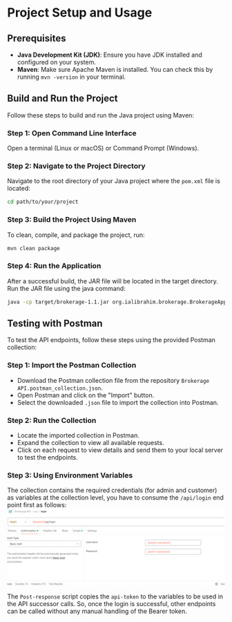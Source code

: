 # Project Setup and Usage

## Prerequisites

- **Java Development Kit (JDK)**: Ensure you have JDK installed and configured on your system.
- **Maven**: Make sure Apache Maven is installed. You can check this by running `mvn -version` in your terminal.

## Build and Run the Project

Follow these steps to build and run the Java project using Maven:

### Step 1: Open Command Line Interface

Open a terminal (Linux or macOS) or Command Prompt (Windows).

### Step 2: Navigate to the Project Directory

Navigate to the root directory of your Java project where the `pom.xml` file is located:

```bash
cd path/to/your/project
```

### Step 3: Build the Project Using Maven
To clean, compile, and package the project, run:
```bash
mvn clean package
```

### Step 4: Run the Application
After a successful build, the JAR file will be located in the target directory. Run the JAR file using the java command:
```bash
java -cp target/brokerage-1.1.jar org.ialibrahim.brokerage.BrokerageApplication
```

## Testing with Postman
To test the API endpoints, follow these steps using the provided Postman collection:

### Step 1: Import the Postman Collection
* Download the Postman collection file from the repository `Brokerage API.postman_collection.json`.
* Open Postman and click on the "Import" button.
* Select the downloaded `.json` file to import the collection into Postman.

### Step 2: Run the Collection
* Locate the imported collection in Postman.
* Expand the collection to view all available requests.
* Click on each request to view details and send them to your local server to test the endpoints.

### Step 3: Using Environment Variables
The collection contains the required credentials (for admin and customer) as variables at the collection level, you have to consume the `/api/login` end point first as follows:
![img.png](img.png)


The `Post-response` script copies the `api-token` to the variables to be used in the API successor calls. So, once the login is successful, other endpoints can be called without any manual handling of the Bearer token.